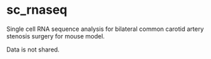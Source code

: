 # sc_rnaseq
Single cell RNA sequence analysis for bilateral common carotid artery stenosis surgery for mouse model. </br>

Data is not shared.